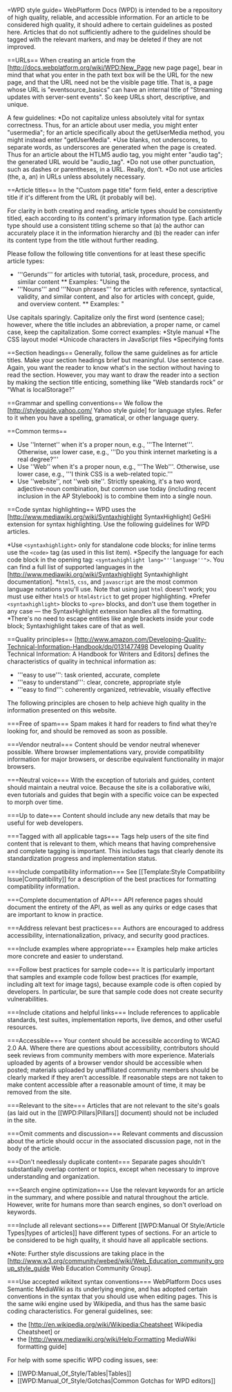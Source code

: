 =WPD style guide=
WebPlatform Docs (WPD) is intended to be a repository of high quality, reliable, and accessible information. For an article to be considered high quality, it should adhere to certain guidelines as posted here. Articles that do not sufficiently adhere to the guidelines should be tagged with the relevant markers, and may be deleted if they are not improved.

<!--You might also be interested in the [[WPD:Manual_Of_Style/Section_Guidelines | Section guidelines]] page, which outlines the guidelines for specific sections of pages.-->

==URLs==
When creating an article from the [http://docs.webplatform.org/wiki/WPD:New_Page new page page], bear in mind that what you enter in the path text box will be the URL for the new page, and that the URL need not be the visible page title. That is, a page whose URL is "eventsource_basics" can have an internal title of "Streaming updates with server-sent events". So keep URLs short, descriptive, and unique.

A few guidelines:
*Do not capitalize unless absolutely vital for syntax correctness. Thus, for an article about user media, you might enter "usermedia"; for an article specifically about the getUserMedia method, you might instead enter "getUserMedia".
*Use blanks, not underscores, to separate words, as underscores are generated when the page is created. Thus for an article about the HTLM5 audio tag, you might enter "audio tag"; the generated URL would be "audio_tag".
*Do not use other punctuation, such as dashes or parentheses, in a URL. Really, don't.
*Do not use articles (the, a, an) in URLs unless absolutely necessary.

==Article titles==
In the "Custom page title" form field, enter a descriptive title if it's different from the URL (it probably will be). 

For clarity in both creating and reading, article types should be consistently titled, each according to its content's primary information type. Each article type should use a consistent titling scheme so that (a) the author can accurately place it in the information hierarchy and (b) the reader can infer its content type from the title without further reading.

Please follow the following title conventions for at least these specific article types:
* '''Gerunds''' for articles with tutorial, task, procedure, process, and similar content
** Examples: "Using the <audio> tag", "Drawing on the canvas", "Interpreting getLocation() data" 
* '''Nouns''' and '''Noun phrases''' for articles with reference, syntactical, validity, and similar content, and also for articles with concept, guide, and overview content. 
** Examples: "<audio> tag attributes", "Valid .moveTo() values", "Latitude and longitude notation", "Introduction to Flexbox", "The history of the Web", "Information architecture basics"

Use capitals sparingly. Capitalize only the first word (sentence case); however, where the title includes an abbreviation, a proper name, or camel case, keep the capitalization. Some correct examples:
*Style manual
*The CSS layout model
*Unicode characters in JavaScript files
*Specifying fonts

==Section headings==
Generally, follow the same guidelines as for article titles. Make your section headings brief but meaningful. Use sentence case. Again, you want the reader to know what's in the section without having to read the section. However, you may want to draw the reader into a section by making the section title enticing, something like "Web standards rock" or "What is localStorage?"

==Grammar and spelling conventions==
We follow the [http://styleguide.yahoo.com/ Yahoo style guide] for language styles. Refer to it when you have a spelling, gramatical, or other language query.

==Common terms==
* Use ''Internet'' when it's a proper noun, e.g., '''The Internet'''. Otherwise, use lower case, e.g., '''Do you think internet marketing is a real degree?'''
* Use ''Web'' when it's a proper noun, e.g., '''The Web'''. Otherwise, use lower case, e.g., '''I think CSS is a web-related topic.'''
* Use ''website'', not ''web site''. Strictly speaking, it's a two word, adjective-noun combination, but common use today (including recent inclusion in the AP Stylebook) is to combine them into a single noun.

==Code syntax highlighting==
WPD uses the [http://www.mediawiki.org/wiki/Syntaxhighlight SyntaxHighlight] GeSHi extension for syntax highlighting. Use the following guidelines for WPD articles.

*Use <code>&lt;syntaxhighlight&gt;</code> only for standalone code blocks; for inline terms use the <code>&lt;code&gt;</code> tag (as used in this list item).
*Specify the language for each code block in the opening tag: <code>&lt;syntaxhighlight lang="''language''"&gt;</code>. You can find a full list of supported languages in the  [http://www.mediawiki.org/wiki/Syntaxhighlight Syntaxhighlight documentation]. 
*<code>html5</code>, <code>css</code>, and <code>javascript</code> are the most common language notations you'll use. Note that using just <code>html</code> doesn't work; you must use either <code>html5</code> or <code>html4strict</code> to get proper highlighting.
*Prefer <code>&lt;syntaxhighlight&gt;</code> blocks to <code>&lt;pre&gt;</code> blocks, and don't use them together in any case &mdash; the SyntaxHighlight extension handles all the formatting.
*There's no need to escape entities like angle brackets inside your code block; Syntaxhighlight takes care of that as well.

==Quality principles==
[http://www.amazon.com/Developing-Quality-Technical-Information-Handbook/dp/0131477498 Developing Quality Technical Information: A Handbook for Writers and Editors] defines the characteristics of quality in technical information as:
* '''easy to use''': task oriented, accurate, complete
* '''easy to understand''': clear, concrete, appropriate style
* '''easy to find''': coherently organized, retrievable, visually effective

The following principles are chosen to help achieve high quality in the information presented on this website.

===Free of spam===
Spam makes it hard for readers to find what they’re looking for, and should be removed as soon as possible.

===Vendor neutral===
Content should be vendor neutral whenever possible. Where browser implementations vary, provide compatibility information for major browsers, or describe equivalent functionality in major browsers.

===Neutral voice===
With the exception of tutorials and guides, content should maintain a neutral voice.  Because the site is a collaborative wiki, even tutorials and guides that begin with a specific voice can be expected to morph over time.

===Up to date===
Content should include any new details that may be useful for web developers.

===Tagged with all applicable tags===
Tags help users of the site find content that is relevant to them, which means that having comprehensive and complete tagging is important. This includes tags that clearly denote its standardization progress and implementation status.

===Include compatibility information===
See [[Template:Style Compatibility Issue|Compatibility]] for a description of the best practices for formatting compatibility information.

===Complete documentation of API===
API reference pages should document the entirety of the API, as well as any quirks or edge cases that are important to know in practice.

===Address relevant best practices===
Authors are encouraged to address accessibility, internationalization, privacy, and security good practices.

===Include examples where appropriate===
Examples help make articles more concrete and easier to understand.

===Follow best practices for sample code===
It is particularly important that samples and example code follow best practices (for example, including alt text for image tags), because example code is often copied by developers. In particular, be sure that sample code does not create security vulnerabilities.

===Include citations and helpful links===
Include references to applicable standards, test suites, implementation reports, live demos, and other useful resources.

===Accessible===
Your content should be accessible according to WCAG 2.0 AA. Where there are questions about accessibility, contributors should seek reviews from community members with more experience. Materials uploaded by agents of a browser vendor should be accessible when posted; materials uploaded by unaffiliated community members should be clearly marked if they aren’t accessible. If reasonable steps are not taken to make content accessible after a reasonable amount of time, it may be removed from the site.

===Relevant to the site===
Articles that are not relevant to the site's goals (as laid out in the [[WPD:Pillars|Pillars]] document) should not be included in the site.

===Omit comments and discussion===
Relevant comments and discussion about the article should occur in the associated discussion page, not in the body of the article.

===Don't needlessly duplicate content===
Separate pages shouldn't substantially overlap content or topics, except when necessary to improve understanding and organization. 

===Search engine optimization===
Use the relevant keywords for an article in the summary, and where possible and natural throughout the article. However, write for humans more than search engines, so don't overload on keywords.

===Include all relevant sections===
Different [[WPD:Manual Of Style/Article Types|types of articles]] have different types of sections. For an article to be considered to be high quality, it should have all applicable sections.

*Note: Further style discussions are taking place in the [http://www.w3.org/community/webed/wiki/Web_Education_community_group_style_guide Web Education Community Group].

===Use accepted wikitext syntax conventions===
WebPlatform Docs uses Semantic MediaWiki as its underlying engine, and has adopted certain conventions in the syntax that you should use when editing pages. This is the same wiki engine used by Wikipedia, and thus has the same basic coding characteristics. For general guidelines, see:
* the [http://en.wikipedia.org/wiki/Wikipedia:Cheatsheet Wikipedia Cheatsheet] or
* the [http://www.mediawiki.org/wiki/Help:Formatting MediaWiki formatting guide]

For help with some specific WPD coding issues, see:
* [[WPD:Manual_Of_Style/Tables|Tables]]
* [[WPD:Manual_Of_Style/Gotchas|Common Gotchas for WPD editors]]